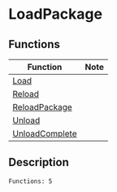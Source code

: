 # LoadPackage
## Functions
| Function | Note |
|----------|------|
|[Load](Load.md)| |
|[Reload](Reload.md)| |
|[ReloadPackage](ReloadPackage.md)| |
|[Unload](Unload.md)| |
|[UnloadComplete](UnloadComplete.md)| |
## Description
```
Functions: 5
```